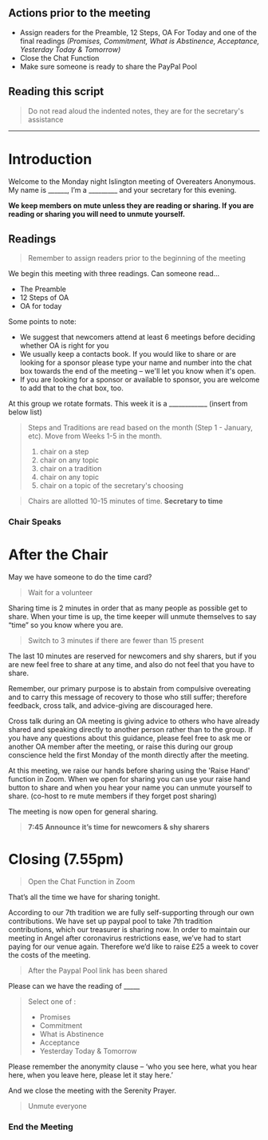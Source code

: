 ## Actions prior to the meeting 
+ Assign readers for the Preamble, 12 Steps, OA For Today and one of the final readings _(Promises, Commitment, What is Abstinence, Acceptance, Yesterday Today & Tomorrow)_
+ Close the Chat Function
+ Make sure someone is ready to share the PayPal Pool

## Reading this script

> Do not read aloud the indented notes, they are for the secretary's assistance


---

# Introduction 

Welcome to the Monday night Islington meeting of Overeaters Anonymous. My name is ______, I’m a _________ and your secretary for this evening.

**We keep members on mute unless they are reading or sharing. If you are reading or sharing  you will need to unmute yourself.** 


## Readings 

> Remember to assign readers prior to the beginning of the meeting

We begin this meeting with three readings. Can someone read...

+ The Preamble
+ 12 Steps of OA
+ OA for today


Some points to note:
+ We suggest that newcomers attend at least 6 meetings before deciding whether OA is right for you 
+ We usually keep a contacts book.  If you would like to share or are looking for a sponsor please type your name and number into the chat box towards the end of the meeting – we'll let you know when it's open.  
+ If you are looking for a sponsor or available to sponsor, you are welcome to add that to the chat box, too.  

At this group we rotate formats. This week it is a ____________ (insert from below list)

> Steps and Traditions are read based on the month (Step 1 - January, etc). Move from Weeks 1-5 in the month. 
> 1. chair on a step
> 2. chair on any topic
> 3. chair on a tradition 
> 4. chair on any topic
> 5. chair on a topic of the secretary's choosing


> Chairs are allotted 10-15 minutes of time. **Secretary to time**

### Chair Speaks


# After the Chair

May we have someone to do the time card? 

> Wait for a volunteer

Sharing time is  2 minutes in order that as many people as possible get to share. When your time is up, the time keeper will unmute themselves to say “time” so you know where you are.  

> Switch to 3 minutes if there are fewer than 15 present

The last 10 minutes are reserved for newcomers and shy sharers, but if you are new feel free to share at any time, and also do not feel that you have to share.

Remember, our primary purpose is to abstain from compulsive overeating and to carry this message of recovery to those who still suffer; therefore feedback, cross talk, and advice-giving are discouraged here.

Cross talk during an OA meeting is giving advice to others who have already shared and speaking directly to another person rather than to the group. If you have any questions about this guidance, please feel free to ask me or another OA member after the meeting, or raise this during our group conscience held the first Monday of the month directly after the meeting.

At this meeting, we raise our hands before sharing using the 'Raise Hand' function in Zoom.  When we open for sharing you can use your raise hand button to share and when you hear your name you can unmute yourself to share. (co-host to re mute members if they forget post sharing)

The meeting is now open for general sharing.

> **7:45 Announce it’s time for newcomers & shy sharers**


# Closing (7.55pm) 

> Open the Chat Function in Zoom

That’s all the time we have for sharing tonight.

According to our 7th tradition we are fully self-supporting through our own contributions. We have set up paypal pool to take 7th tradition contributions, which our treasurer is sharing now. In order to maintain our meeting in Angel after coronavirus restrictions ease, we’ve had to start paying for our venue again. Therefore we’d like to raise £25 a week to cover the costs of the meeting. 

> After the Paypal Pool link has been shared

Please can we have the reading of _____

> Select one of : 
> + Promises 
> + Commitment 
> + What is Abstinence
> + Acceptance
> + Yesterday Today & Tomorrow 

Please remember the anonymity clause – ‘who you see here, what you hear here, when you leave here, please let it stay here.’

And we close the meeting with the Serenity Prayer.

> Unmute everyone

### End the Meeting
